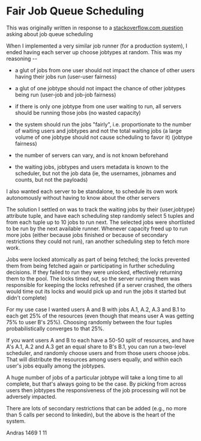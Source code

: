 Fair Job Queue Scheduling
=========================

This was originally written in response to a
[stackoverflow.com question](http://stackoverflow.com/questions/28388281/job-scheduling-algorithm-for-cluster/28389114#28389114)
asking about job queue scheduling


When I implemented a very similar job runner (for a production system),
I ended having each server up choose jobtypes at random. This was my
reasoning --

- a glut of jobs from one user should not impact the chance of other users
having their jobs run (user-user fairness)

- a glut of one jobtype should not impact the chance of other jobtypes
being run (user-job and job-job fairness)

- if there is only one jobtype from one user waiting to run, all servers
should be running those jobs (no wasted capacity)

- the system should run the jobs "fairly", i.e. proportionate to the
number of waiting users and jobtypes and not the total waiting jobs
(a large volume of one jobtype should not cause scheduling to favor it)
(jobtype fairness)

- the number of servers can vary, and is not known beforehand

- the waiting jobs, jobtypes and users metadata is known to the scheduler,
but not the job data (ie, the usernames, jobnames and counts, but not
the payloads)

I also wanted each server to be standalone, to schedule its own work
autonomously without having to know about the other servers

The solution I settled on was to track the waiting jobs by their
{user,jobtype} attribute tuple, and have each scheduling step randomly
select 5 tuples and from each tuple up to 10 jobs to run next. The
selected jobs were shortlisted to be run by the next available
runner. Whenever capacity freed up to run more jobs (either because
jobs finished or because of secondary restrictions they could not run),
ran another scheduling step to fetch more work.

Jobs were locked atomically as part of being fetched; the locks prevented
them from being fetched again or participating in further scheduling
decisions. If they failed to run they were unlocked, effectively returning
them to the pool. The locks timed out, so the server running them was
responsible for keeping the locks refreshed (if a server crashed, the
others would time out its locks and would pick up and run the jobs it
started but didn't complete)

For my use case I wanted users A and B with jobs A.1, A.2, A.3 and B.1
to each get 25% of the resources (even though that means user A was
getting 75% to user B's 25%). Choosing randomly between the four tuples
probabilistically converges to that 25%.

If you want users A and B to each have a 50-50 split of resources, and
have A's A.1, A.2 and A.3 get an equal share to B's B.1, you can run
a two-level scheduler, and randomly choose users and from those users
choose jobs. That will distribute the resources among users equally,
and within each user's jobs equally among the jobtypes.

A huge number of jobs of a particular jobtype will take a long time to
all complete, but that's always going to be the case. By picking from
across users then jobtypes the responsiveness of the job processing will
not be adversely impacted.

There are lots of secondary restrictions that can be added (e.g., no
more than 5 calls per second to linkedin), but the above is the heart
of the system.

Andras
1469 1 11
